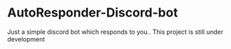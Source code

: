 # AutoResponder-Discord-bot
Just a simple discord bot which responds to you..
This project is still under development

